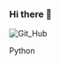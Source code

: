 ### Hi there 👋
![Git_Hub](https://github.com/OneForAlldotPY/OneForAlldotPy/assets/138803282/7fd42622-f8b6-4176-a819-0bc173b0bd58)
<link rel="stylesheet" href="https://cdnjs.cloudflare.com/ajax/libs/font-awesome/5.15.3/css/all.min.css" integrity="sha384-xrRQT5r8rDcwq8p+Vk9EC+D4ANjoMM9vMPE+i+daU1c4xYECj2b2HTg2Jp0UroVX" crossorigin="anonymous">

<i class="fa-brands fa-python"></i> Python
<!--
**OneForAlldotPY/OneForAlldotPy** is a ✨ _special_ ✨ repository because its `README.md` (this file) appears on your GitHub profile.

Here are some ideas to get you started:

- 🔭 I’m currently working on ...
- 🌱 I’m currently learning ...
- 👯 I’m looking to collaborate on ...
- 🤔 I’m looking for help with ...
- 💬 Ask me about ...
- 📫 How to reach me: ...
- 😄 Pronouns: ...
- ⚡ Fun fact: ...
-->
